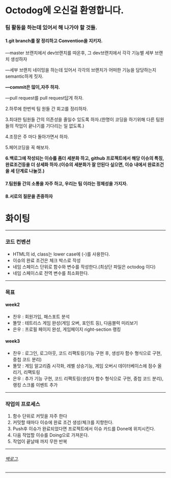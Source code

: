 # Octodog에 오신걸 환영합니다.

### 팀 활동을 하는데 있어서 해 나가야 할 것들.

#### 1.git branch를 잘 정리하고 Convention을 지키자.

—master 브랜치에서 dev브랜치를 따온후, 그 dev브랜치에서 각각 기능별 세부 브랜치 생성하자

—세부 브랜치 네이밍을 하는데 있어서 각각의 브랜치가 어떠한 기능을 담당하는지 semantic하게 짓자.

**—commit은 많이,자주 하자.**

—pull request를 pull request답게 하자.



2.하루에 한번씩 팀 원들 간 회고를 정리하자.

3.최대한 팀원들 간의 의존성을 줄일수 있도록 하자.(한명이 코딩을 하기위해 다른 팀원들의 작업이 끝나기를 기다리는 일 없도록.)

4.조장은 주 마다 돌아가면서 하자.

5.페어코딩을 꼭 해보자.

**6.백로그에 작성되는 이슈를 좀더 세분화 하고, github 프로젝트에서 해당 이슈의 특징, 완료조건등을 더 상세화 하자.(이슈의 세분화가 잘 안된다 싶으면, 이슈 내에서 완료조건을 세 단계로 나눌것.)**

#### 7.팀원들 간의 소통을 자주 하고, 우리는 팀 이라는 정체성을 가지자.

#### 8.서로의 질문을 존중하자

# 화이팅
---
### 코드 컨벤션

- HTML의 id, class는 lower case에 (-)를 사용한다.
- 이슈의 완료 조건은 체크 박스로 작성
- 네임 스페이스 단위로 함수와 변수를 작성한다.(최상단 파일은 octodog 이다)
- 네임 스페이스로 전역 변수를 최소화한다.

---
### 목표
#### week2
- 찬우 : 회원가입, 패스포트 분석
- 똘맛 : 테트리스 게임 완성(게임 오버, 포인트 등), 다음블럭 미리보기
- 은우 : 프로필 페이지 완성, 게임페이지 right-section 랭킹

#### week3
- 찬우 : 로그인, 로그아웃, 코드 리팩토링(기능 구현 후, 생성자 함수 형식으로 구현, 중첩 코드 분리)
- 똘맛 : 게임 알고리즘 시각화, 레벨 상승기능, 게임 오버시 데이터베이스에 점수 올리기, 리팩토링
- 은우 : 추가 기능 구현, 코드 리팩토링(생성자 함수 형식으로 구현, 중첩 코드 분리), 랭킹 스크롤 이벤트 추가

---
### 작업의 프로세스

1. 함수 단위로 커밋을 자주 한다
2. 커밋할 때마다 이슈에 완료 조건 생성/체크를 지향한다.
3. Push후 이슈가 완료되었다면 프로젝트에서 이슈 카드를 Done에 위치시킨다.
4. 다음 작업할 이슈를 Doing으로 가져온다.
5. 작업이 끝날때 까지 무한 반복

---

###### [백로그](https://docs.google.com/spreadsheets/d/1oPLFLu_U_ucES-F0btmBFMH5qA_QX_94bG3SrktzNlM/edit#gid=0 "백로그").
---

